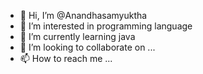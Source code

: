 - 👋 Hi, I’m @Anandhasamyuktha
- 👀 I’m interested in programming language
- 🌱 I’m currently learning java
- 💞️ I’m looking to collaborate on ...
- 📫 How to reach me ...

<!---
Anandhasamyuktha/Anandhasamyuktha is a ✨ special ✨ repository because its `README.md` (this file) appears on your GitHub profile.
You can click the Preview link to take a look at your changes.
--->
